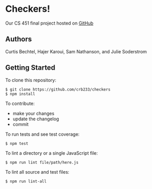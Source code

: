 # Checkers!

Our CS 451 final project hosted on [GitHub](https://github.com/crb233/checkers)

## Authors

Curtis Bechtel, Hajer Karoui, Sam Nathanson, and Julie Soderstrom

## Getting Started

To clone this repository:

```
$ git clone https://github.com/crb233/checkers
$ npm install
```

To contribute:

- make your changes
- update the changelog
- commit

To run tests and see test coverage:

```
$ npm test
```

To lint a directory or a single JavaScript file:

```
$ npm run lint file/path/here.js
```

To lint all source and test files:

```
$ npm run lint-all
```
